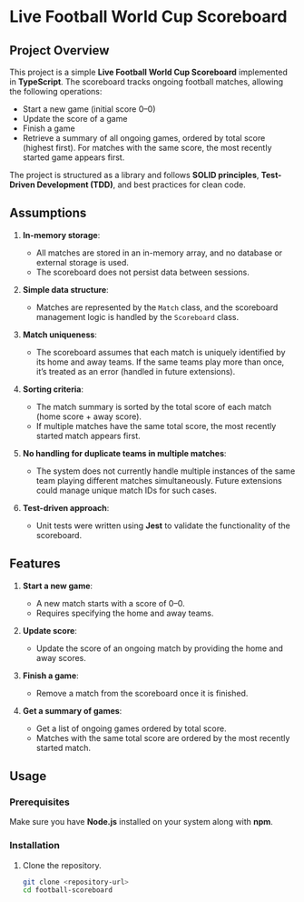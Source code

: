 # Live Football World Cup Scoreboard

## Project Overview

This project is a simple **Live Football World Cup Scoreboard** implemented in **TypeScript**. The scoreboard tracks ongoing football matches, allowing the following operations:
- Start a new game (initial score 0–0)
- Update the score of a game
- Finish a game
- Retrieve a summary of all ongoing games, ordered by total score (highest first). For matches with the same score, the most recently started game appears first.

The project is structured as a library and follows **SOLID principles**, **Test-Driven Development (TDD)**, and best practices for clean code.

## Assumptions

1. **In-memory storage**:
   - All matches are stored in an in-memory array, and no database or external storage is used.
   - The scoreboard does not persist data between sessions.
   
2. **Simple data structure**:
   - Matches are represented by the `Match` class, and the scoreboard management logic is handled by the `Scoreboard` class.
   
3. **Match uniqueness**:
   - The scoreboard assumes that each match is uniquely identified by its home and away teams. If the same teams play more than once, it’s treated as an error (handled in future extensions).
   
4. **Sorting criteria**:
   - The match summary is sorted by the total score of each match (home score + away score).
   - If multiple matches have the same total score, the most recently started match appears first.
   
5. **No handling for duplicate teams in multiple matches**:
   - The system does not currently handle multiple instances of the same team playing different matches simultaneously. Future extensions could manage unique match IDs for such cases.

6. **Test-driven approach**:
   - Unit tests were written using **Jest** to validate the functionality of the scoreboard.

## Features

1. **Start a new game**:
   - A new match starts with a score of 0–0.
   - Requires specifying the home and away teams.

2. **Update score**:
   - Update the score of an ongoing match by providing the home and away scores.

3. **Finish a game**:
   - Remove a match from the scoreboard once it is finished.

4. **Get a summary of games**:
   - Get a list of ongoing games ordered by total score.
   - Matches with the same total score are ordered by the most recently started match.

## Usage

### Prerequisites

Make sure you have **Node.js** installed on your system along with **npm**.

### Installation

1. Clone the repository.
   ```bash
   git clone <repository-url>
   cd football-scoreboard
